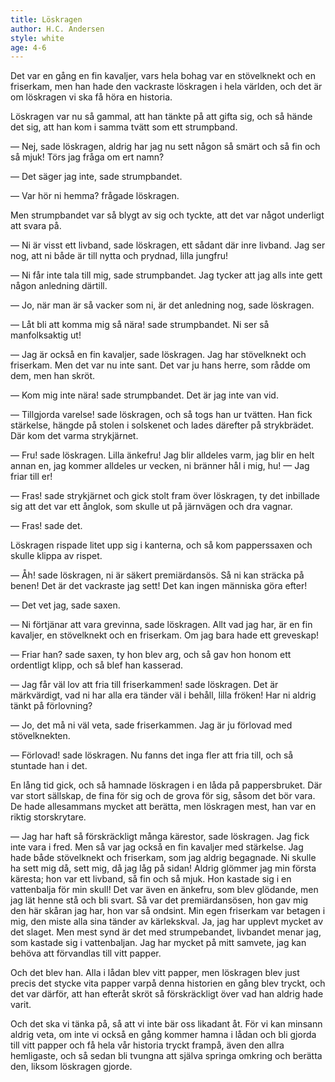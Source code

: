 ```yaml
---
title: Löskragen
author: H.C. Andersen
style: white
age: 4-6
---
```


Det var en gång en fin kavaljer, vars hela bohag var en stövelknekt och en friserkam, men han hade den vackraste löskragen i hela världen, och det är om löskragen vi ska få höra en
historia.

Löskragen var nu så gammal, att han tänkte på att gifta sig, och så hände det sig, att han kom i samma tvätt som ett strumpband.

— Nej, sade löskragen, aldrig har jag nu sett någon så smärt och så fin och så mjuk! Törs jag fråga om ert namn?

— Det säger jag inte, sade strumpbandet.

— Var hör ni hemma? frågade löskragen.

Men strumpbandet var så blygt av sig och tyckte, att det var något underligt att svara på.

— Ni är visst ett livband, sade löskragen, ett sådant där inre livband. Jag ser nog,
att ni både är till nytta och prydnad, lilla jungfru!

— Ni får inte tala till mig, sade strumpbandet. Jag tycker att jag alls inte gett någon anledning därtill.

— Jo, när man är så vacker som ni, är det anledning nog, sade löskragen.

— Låt bli att komma mig så nära! sade strumpbandet. Ni ser så manfolksaktig ut!

— Jag är också en fin kavaljer, sade löskragen. Jag har stövelknekt och friserkam. Men det var nu inte sant. Det var ju hans herre, som rådde om dem, men han skröt.

— Kom mig inte nära! sade strumpbandet. Det är jag inte van vid.

— Tillgjorda varelse! sade löskragen, och så togs han ur tvätten. Han fick stärkelse, hängde på stolen i solskenet och lades därefter på strykbrädet. Där kom det varma strykjärnet.

— Fru! sade löskragen. Lilla änkefru! Jag blir alldeles varm, jag blir en helt annan en, jag kommer alldeles ur vecken, ni bränner hål i mig, hu! — Jag friar till er!

— Fras! sade strykjärnet och gick stolt fram över löskragen, ty det inbillade sig att det var ett ånglok, som skulle ut på järnvägen och dra vagnar.

— Fras! sade det.

Löskragen rispade litet upp sig i kanterna, och så kom papperssaxen och skulle klippa av rispet.

— Åh! sade löskragen, ni är säkert premiärdansös. Så ni kan sträcka på benen! Det är det vackraste jag sett! Det kan ingen människa göra efter!

— Det vet jag, sade saxen.

— Ni förtjänar att vara grevinna, sade löskragen. Allt vad jag har, är en fin kavaljer, en stövelknekt och en friserkam. Om jag bara hade ett greveskap!

— Friar han? sade saxen, ty hon blev arg, och så gav hon honom ett ordentligt klipp, och så blef han kasserad.

— Jag får väl lov att fria till friserkammen! sade löskragen. Det är märkvärdigt, vad ni har alla era tänder väl i behåll, lilla fröken! Har ni aldrig tänkt på förlovning?

— Jo, det må ni väl veta, sade friserkammen. Jag är ju förlovad med stövelknekten.

— Förlovad! sade löskragen. Nu fanns det inga fler att fria till, och så stuntade han i det.

En lång tid gick, och så hamnade löskragen i en låda på pappersbruket. Där var stort sällskap, de fina för sig och de grova för sig, såsom det bör vara. De hade allesammans mycket att berätta, men löskragen mest, han var en riktig storskrytare.

— Jag har haft så förskräckligt många kärestor, sade löskragen. Jag fick inte vara i fred. Men så var jag också en fin kavaljer med stärkelse. Jag hade både stövelknekt och friserkam, som jag aldrig begagnade. Ni skulle ha sett mig då, sett mig, då jag låg på sidan! Aldrig glömmer jag min första käresta; hon var ett livband, så fin och så mjuk. Hon kastade sig i en vattenbalja för min skull! Det var även en änkefru, som blev glödande, men jag lät henne stå och bli svart. Så var det premiärdansösen, hon gav mig den här skåran jag har, hon var så ondsint. Min egen friserkam var betagen i mig, den miste alla sina tänder av kärlekskval. Ja, jag har upplevt mycket av det slaget. Men mest synd är det med strumpebandet, livbandet menar jag, som kastade sig i vattenbaljan. Jag har mycket på mitt samvete, jag kan behöva att förvandlas till vitt papper.

Och det blev han. Alla i lådan blev vitt papper, men löskragen blev just precis det stycke
vita papper varpå denna historien en gång blev tryckt, och det var därför, att han efteråt skröt så förskräckligt över vad han aldrig hade varit.

Och det ska vi tänka på, så att vi inte bär oss likadant åt. För vi kan minsann aldrig veta, om inte vi också en gång kommer hamna i lådan och bli gjorda till vitt papper och få hela vår historia tryckt frampå, även den allra hemligaste, och så sedan bli tvungna att själva springa omkring och berätta den, liksom löskragen gjorde.
